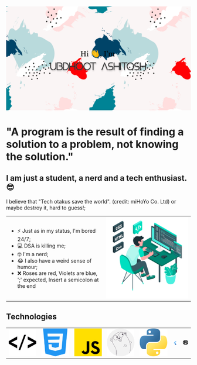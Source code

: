 ![alt image](./github.png)

# "A program is the result of finding a solution to a problem, not knowing the solution."

## I am just a student, a nerd and a tech enthusiast. 😎
I believe that "Tech otakus save the world". (credit: miHoYo Co. Ltd)
or maybe destroy it, hard to guess!;

<table>
  <tr>
    <td> 
      <ul>
        <li> ⚡ Just as in my status, I'm bored 24/7; </li>
        <li> 💻 DSA is killing me;</li>
        <li> 🤓 I'm a nerd;</li>
        <li> 😂 I also have a weird sense of humour;</li>
        <li> ❌ Roses are red, Violets are blue, ';' expected, Insert a semicolon at the end</li>
      </ul>
    </td>
    <td> <img src="./Freepik_illustration.png" width="600"</td>
  </tr>
 </table>


## Technologies
<table>
  <tr>
    <td> <img src="./html-coding.png"></td>
    <td> <img src="./css-3.png"></td>
    <td> <img src="./js.png"></td>
    <td> <img src="./go-lang.png"></td>
    <td> <img src="./python.png"></td>
    <td> <img src="./Flutter.png" width="100"></td>
    <td> <img src="./Rust.png" width="100"></td>
  </tr>
</table>
